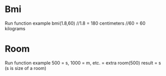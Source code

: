 # Bmi
Run function example
bmi(1.8,60)
//1.8 = 180 centimeters
//60 = 60 kilograms

# Room
Run function example
500 = s, 1000 = m, etc. = extra 
room(500)
result = s 
(s is size of a room)
